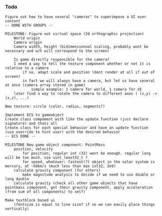 ### Todo
	Figure out how to have several "cameras" to superimpose a UI over content
	-- DONE WITH GROUPS --
	
	MILESTONE: Figure out virtual space (2d orthographic projection)
		World origin
		Camera origin
		Camera width, height (bidimensionnal scaling, probably wont be necessary and w/h will correspond to the screen)
		
		Is game directly responsible for the camera?
		I need a way to tell the texture component whether or not it is relative to a camera
			if so, adapt scale and position (dont render at all if out of screen)
			in fact we will always have a camera, but let us have several at once (camera array stored in game)
				simple example: 1 camera for world, 1 camera for UI
		later find a way to rotate the camera to different axes ( (x,y) -> (x,z), ...)

	New texture: circle (color, radius, segments?)
	 
	Implement ECS to gameobject
	Create class compoment with like the update function (just declare signature) and thats all
	Create class for each special behavior and have an update function (use override to hint user) with the desired behavior
	-- ECS DONE --
	
	MILESTONE New game object component: PointMass
		position, velocity
			for position, regular int (32) wont be enough. regular long will be too much. use uint_least32_t ?
			for speed, whatever: fastest(?) object in the solar system is mercury, at ~50km/s (much less than max int32, 2e9)
		calculate gravity component (for others)
			make magnitude analysis to decide if we need to use double or long double
		calculate gravity (check all other game objects that have pointmass component, get their gravity component, apply acceleration (from sum of all components) to self)
		
	Make textblock based ui
		(fontsize is equal to line size? if so we can easily place things vertically)
